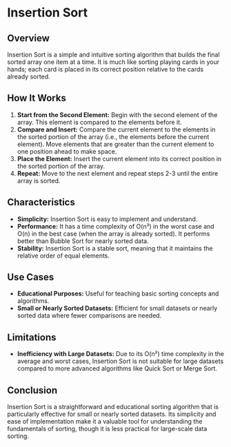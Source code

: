 # Insertion Sort

## Overview

Insertion Sort is a simple and intuitive sorting algorithm that builds the final sorted array one item at a time. It is much like sorting playing cards in your hands; each card is placed in its correct position relative to the cards already sorted.

## How It Works

1. **Start from the Second Element:** Begin with the second element of the array. This element is compared to the elements before it.
2. **Compare and Insert:** Compare the current element to the elements in the sorted portion of the array (i.e., the elements before the current element). Move elements that are greater than the current element to one position ahead to make space.
3. **Place the Element:** Insert the current element into its correct position in the sorted portion of the array.
4. **Repeat:** Move to the next element and repeat steps 2-3 until the entire array is sorted.

## Characteristics

- **Simplicity:** Insertion Sort is easy to implement and understand.
- **Performance:** It has a time complexity of O(n²) in the worst case and O(n) in the best case (when the array is already sorted). It performs better than Bubble Sort for nearly sorted data.
- **Stability:** Insertion Sort is a stable sort, meaning that it maintains the relative order of equal elements.

## Use Cases

- **Educational Purposes:** Useful for teaching basic sorting concepts and algorithms.
- **Small or Nearly Sorted Datasets:** Efficient for small datasets or nearly sorted data where fewer comparisons are needed.

## Limitations

- **Inefficiency with Large Datasets:** Due to its O(n²) time complexity in the average and worst cases, Insertion Sort is not suitable for large datasets compared to more advanced algorithms like Quick Sort or Merge Sort.

## Conclusion

Insertion Sort is a straightforward and educational sorting algorithm that is particularly effective for small or nearly sorted datasets. Its simplicity and ease of implementation make it a valuable tool for understanding the fundamentals of sorting, though it is less practical for large-scale data sorting.

